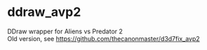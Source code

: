 # ddraw_avp2

DDraw wrapper for Aliens vs Predator 2  
Old version, see https://github.com/thecanonmaster/d3d7fix_avp2
